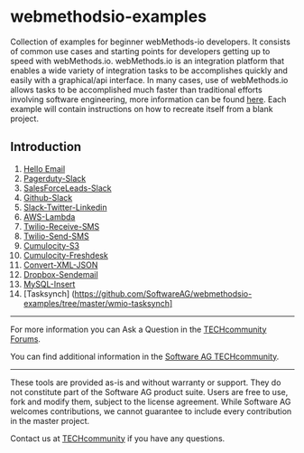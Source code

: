 # webmethodsio-examples
Collection of examples for beginner webMethods-io developers. It consists of common use cases and starting points for developers getting up to speed with webMethods.io. webMethods.io is an integration platform that enables a wide variety of integration tasks to be accomplishes quickly and easily with a graphical/api interface. In many cases, use of webMethods.io allows tasks to be accomplished much faster than traditional efforts involving software engineering, more information can be found [here](https://www.softwareag.cloud/site/product/webmethodsio-integration.html#/). Each example will contain instructions on how to recreate itself from a blank project. 

## Introduction

1. [Hello Email](https://github.com/SoftwareAG/webmethodsio-examples/blob/master/hello-email)
2. [Pagerduty-Slack](https://github.com/SoftwareAG/webmethodsio-examples/tree/master/pager-slack)
3. [SalesForceLeads-Slack](https://github.com/SoftwareAG/webmethodsio-examples/tree/master/salesforceleads-slack)
4. [Github-Slack](https://github.com/SoftwareAG/webmethodsio-examples/tree/master/github-slack)
5. [Slack-Twitter-Linkedin](https://github.com/SoftwareAG/webmethodsio-examples/tree/master/slack-twitter-linkedin)
6. [AWS-Lambda](https://github.com/SoftwareAG/webmethodsio-examples/tree/master/aws-lambda)
7. [Twilio-Receive-SMS](https://github.com/SoftwareAG/webmethodsio-examples/tree/master/twilio-receive-sms)
8. [Twilio-Send-SMS](https://github.com/SoftwareAG/webmethodsio-examples/tree/master/twilio-send-sms)
9. [Cumulocity-S3](https://github.com/SoftwareAG/webmethodsio-examples/tree/master/cumulocity-s3)
10. [Cumulocity-Freshdesk](https://github.com/SoftwareAG/webmethodsio-examples/tree/master/cumulocitytofreshdesk)
11. [Convert-XML-JSON](https://github.com/SoftwareAG/webmethodsio-examples/tree/master/convertdata-xml-json)
12. [Dropbox-Sendemail](https://github.com/SoftwareAG/webmethodsio-examples/tree/master/dropbox-sendemail)
13. [MySQL-Insert](https://github.com/SoftwareAG/webmethodsio-examples/tree/master/mysql-multi-insert)
14. [Tasksynch] (https://github.com/SoftwareAG/webmethodsio-examples/tree/master/wmio-tasksynch]

______________________
For more information you can Ask a Question in the [TECHcommunity Forums](http://tech.forums.softwareag.com/techjforum/forums/list.page?product=integration-cloud).

You can find additional information in the [Software AG TECHcommunity](http://techcommunity.softwareag.com/home/-/product/name/integration-cloud).
______________________
These tools are provided as-is and without warranty or support. They do not constitute part of the Software AG product suite. Users are free to use, fork and modify them, subject to the license agreement. While Software AG welcomes contributions, we cannot guarantee to include every contribution in the master project.

Contact us at [TECHcommunity](mailto:technologycommunity@softwareag.com?subject=Github/SoftwareAG) if you have any questions.
